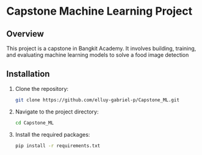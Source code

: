# Capstone Machine Learning Project

## Overview
This project is a capstone in Bangkit Academy. It involves building, training, and evaluating machine learning models to solve a food image detection

## Installation
1. Clone the repository:
    ```sh
    git clone https://github.com/elluy-gabriel-p/Capstone_ML.git
    ```
2. Navigate to the project directory:
    ```sh
    cd Capstone_ML
    ```
3. Install the required packages:
    ```sh
    pip install -r requirements.txt
    ```